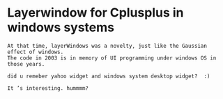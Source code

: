 # Layerwindow for Cplusplus in windows systems


    At that time, layerWindows was a novelty, just like the Gaussian effect of windows. 
    The code in 2003 is in memory of UI programming under windows OS in those years. 

    did u remeber yahoo widget and windows system desktop widget?  :)

    It ’s interesting. hummmm?

